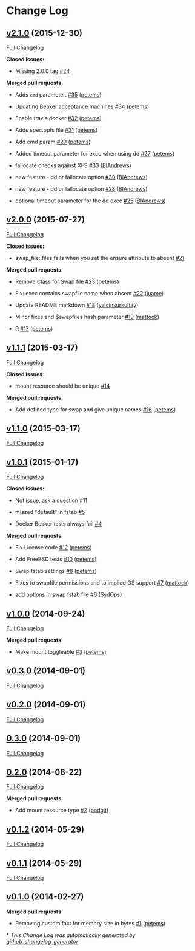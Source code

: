 # Change Log

## [v2.1.0](https://github.com/petems/puppet-swap_file/tree/v2.1.0) (2015-12-30)

[Full Changelog](https://github.com/petems/puppet-swap_file/compare/v2.0.0...v2.1.0)

**Closed issues:**

- Missing 2.0.0 tag [\#24](https://github.com/petems/puppet-swap_file/issues/24)

**Merged pull requests:**

- Adds `cmd` parameter. [\#35](https://github.com/petems/puppet-swap_file/pull/35) ([petems](https://github.com/petems))

- Updating Beaker acceptance machines [\#34](https://github.com/petems/puppet-swap_file/pull/34) ([petems](https://github.com/petems))

- Enable travis docker [\#32](https://github.com/petems/puppet-swap_file/pull/32) ([petems](https://github.com/petems))

- Adds spec.opts file [\#31](https://github.com/petems/puppet-swap_file/pull/31) ([petems](https://github.com/petems))

- Add cmd param [\#29](https://github.com/petems/puppet-swap_file/pull/29) ([petems](https://github.com/petems))

- Added timeout parameter for exec when using dd [\#27](https://github.com/petems/puppet-swap_file/pull/27) ([petems](https://github.com/petems))

- fallocate checks against XFS [\#33](https://github.com/petems/puppet-swap_file/pull/33) ([BIAndrews](https://github.com/BIAndrews))

- new feature - dd or fallocate option [\#30](https://github.com/petems/puppet-swap_file/pull/30) ([BIAndrews](https://github.com/BIAndrews))

- new feature - dd or fallocate option [\#28](https://github.com/petems/puppet-swap_file/pull/28) ([BIAndrews](https://github.com/BIAndrews))

- optional timeout parameter for the dd exec [\#25](https://github.com/petems/puppet-swap_file/pull/25) ([BIAndrews](https://github.com/BIAndrews))

## [v2.0.0](https://github.com/petems/puppet-swap_file/tree/v2.0.0) (2015-07-27)

[Full Changelog](https://github.com/petems/puppet-swap_file/compare/v1.1.1...v2.0.0)

**Closed issues:**

- swap\_file::files fails when you set the ensure attribute to absent [\#21](https://github.com/petems/puppet-swap_file/issues/21)

**Merged pull requests:**

- Remove Class for Swap file [\#23](https://github.com/petems/puppet-swap_file/pull/23) ([petems](https://github.com/petems))

- Fix: exec contains swapfile name when absent [\#22](https://github.com/petems/puppet-swap_file/pull/22) ([juame](https://github.com/juame))

- Update README.markdown [\#18](https://github.com/petems/puppet-swap_file/pull/18) ([yalcinsurkultay](https://github.com/yalcinsurkultay))

- Minor fixes and $swapfiles hash parameter [\#19](https://github.com/petems/puppet-swap_file/pull/19) ([mattock](https://github.com/mattock))

- R [\#17](https://github.com/petems/puppet-swap_file/pull/17) ([petems](https://github.com/petems))

## [v1.1.1](https://github.com/petems/puppet-swap_file/tree/v1.1.1) (2015-03-17)

[Full Changelog](https://github.com/petems/puppet-swap_file/compare/v1.1.0...v1.1.1)

**Closed issues:**

- mount resource should be unique [\#14](https://github.com/petems/puppet-swap_file/issues/14)

**Merged pull requests:**

- Add defined type for swap and give unique names [\#16](https://github.com/petems/puppet-swap_file/pull/16) ([petems](https://github.com/petems))

## [v1.1.0](https://github.com/petems/puppet-swap_file/tree/v1.1.0) (2015-03-17)

[Full Changelog](https://github.com/petems/puppet-swap_file/compare/v1.0.1...v1.1.0)

## [v1.0.1](https://github.com/petems/puppet-swap_file/tree/v1.0.1) (2015-01-17)

[Full Changelog](https://github.com/petems/puppet-swap_file/compare/v1.0.0...v1.0.1)

**Closed issues:**

- Not issue, ask a question [\#11](https://github.com/petems/puppet-swap_file/issues/11)

- missed "default" in fstab [\#5](https://github.com/petems/puppet-swap_file/issues/5)

- Docker Beaker tests always fail [\#4](https://github.com/petems/puppet-swap_file/issues/4)

**Merged pull requests:**

- Fix License code [\#12](https://github.com/petems/puppet-swap_file/pull/12) ([petems](https://github.com/petems))

- Add FreeBSD tests [\#10](https://github.com/petems/puppet-swap_file/pull/10) ([petems](https://github.com/petems))

- Swap fstab settings [\#8](https://github.com/petems/puppet-swap_file/pull/8) ([petems](https://github.com/petems))

- Fixes to swapfile permissions and to implied OS support [\#7](https://github.com/petems/puppet-swap_file/pull/7) ([mattock](https://github.com/mattock))

- add options in swap fstab file [\#6](https://github.com/petems/puppet-swap_file/pull/6) ([SydOps](https://github.com/SydOps))

## [v1.0.0](https://github.com/petems/puppet-swap_file/tree/v1.0.0) (2014-09-24)

[Full Changelog](https://github.com/petems/puppet-swap_file/compare/v0.3.0...v1.0.0)

**Merged pull requests:**

- Make mount toggleable [\#3](https://github.com/petems/puppet-swap_file/pull/3) ([petems](https://github.com/petems))

## [v0.3.0](https://github.com/petems/puppet-swap_file/tree/v0.3.0) (2014-09-01)

[Full Changelog](https://github.com/petems/puppet-swap_file/compare/v0.2.0...v0.3.0)

## [v0.2.0](https://github.com/petems/puppet-swap_file/tree/v0.2.0) (2014-09-01)

[Full Changelog](https://github.com/petems/puppet-swap_file/compare/0.3.0...v0.2.0)

## [0.3.0](https://github.com/petems/puppet-swap_file/tree/0.3.0) (2014-09-01)

[Full Changelog](https://github.com/petems/puppet-swap_file/compare/0.2.0...0.3.0)

## [0.2.0](https://github.com/petems/puppet-swap_file/tree/0.2.0) (2014-08-22)

[Full Changelog](https://github.com/petems/puppet-swap_file/compare/v0.1.2...0.2.0)

**Merged pull requests:**

- Add mount resource type [\#2](https://github.com/petems/puppet-swap_file/pull/2) ([bodgit](https://github.com/bodgit))

## [v0.1.2](https://github.com/petems/puppet-swap_file/tree/v0.1.2) (2014-05-29)

[Full Changelog](https://github.com/petems/puppet-swap_file/compare/v0.1.1...v0.1.2)

## [v0.1.1](https://github.com/petems/puppet-swap_file/tree/v0.1.1) (2014-05-29)

[Full Changelog](https://github.com/petems/puppet-swap_file/compare/v0.1.0...v0.1.1)

## [v0.1.0](https://github.com/petems/puppet-swap_file/tree/v0.1.0) (2014-02-27)

**Merged pull requests:**

- Removing custom fact for memory size in bytes [\#1](https://github.com/petems/puppet-swap_file/pull/1) ([petems](https://github.com/petems))



\* *This Change Log was automatically generated by [github_changelog_generator](https://github.com/skywinder/Github-Changelog-Generator)*